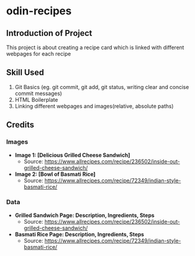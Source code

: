 # odin-recipes

## Introduction of Project
This project is about creating a recipe card which is linked with different webpages for each recipe

## Skill Used 
1) Git Basics (eg. git commit, git add, git status, writing clear and concise commit messages)
2) HTML Boilerplate
3) Linking different webpages and images(relative, absolute paths)


## Credits
### Images
* **Image 1: [Delicious Grilled Cheese Sandwich]**
    * Source: https://www.allrecipes.com/recipe/236502/inside-out-grilled-cheese-sandwich/
* **Image 2: [Bowl of Basmati Rice]**
    * Source: https://www.allrecipes.com/recipe/72349/indian-style-basmati-rice/
### Data
* **Grilled Sandwich Page: Description, Ingredients, Steps**
    * Source: https://www.allrecipes.com/recipe/236502/inside-out-grilled-cheese-sandwich/
* **Basmati Rice Page: Description, Ingredients, Steps**
    * Source: https://www.allrecipes.com/recipe/72349/indian-style-basmati-rice/